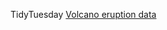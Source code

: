 TidyTuesday [Volcano eruption data](https://github.com/rfordatascience/tidytuesday/blob/master/data/2020/2020-05-12/readme.md)
